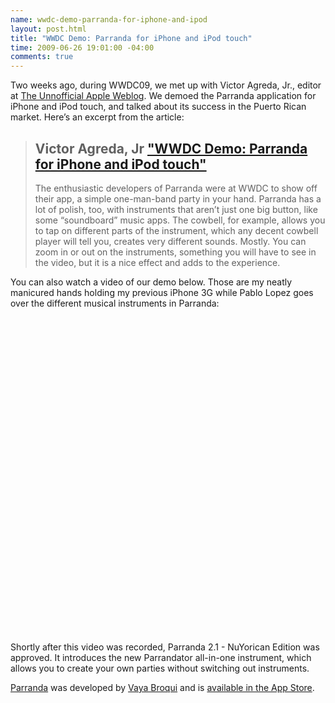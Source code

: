 ```yaml
---
name: wwdc-demo-parranda-for-iphone-and-ipod
layout: post.html
title: "WWDC Demo: Parranda for iPhone and iPod touch"
time: 2009-06-26 19:01:00 -04:00
comments: true
---
```


Two weeks ago, during WWDC09, we met up with Victor Agreda, Jr., editor at [The Unnofficial Apple Weblog](http://www.tuaw.com/). We demoed the Parranda application for iPhone and iPod touch, and talked about its success in the Puerto Rican market. Here&#8217;s an excerpt from the article:

> ## Victor Agreda, Jr ["WWDC Demo: Parranda for iPhone and iPod touch"](http://www.tuaw.com/2009/06/26/wwdc-demo-parranda-for-iphone-and-ipod-touch/)
>
> The enthusiastic developers of Parranda were at WWDC to show off their app, a simple one-man-band party in your hand. Parranda has a lot of polish, too, with instruments that aren&#8217;t just one big button, like some &#8220;soundboard&#8221; music apps. The cowbell, for example, allows you to tap on different parts of the instrument, which any decent cowbell player will tell you, creates very different sounds. Mostly. You can zoom in or out on the instruments, something you will have to see in the video, but it is a nice effect and adds to the experience.

You can also watch a video of our demo below. Those are my neatly manicured hands holding my previous iPhone 3G while Pablo Lopez goes over the different musical instruments in Parranda:

<object width="640" height="505"><param name="movie" value="http://www.youtube.com/v/WbhAhkCvRxA&hl=en&fs=1&rel=0&color1=0x5d1719&color2=0xcd311b"></param><param name="allowFullScreen" value="true"></param><param name="allowscriptaccess" value="always"></param><embed src="http://www.youtube.com/v/WbhAhkCvRxA&hl=en&fs=1&rel=0&color1=0x5d1719&color2=0xcd311b" type="application/x-shockwave-flash" allowscriptaccess="always" allowfullscreen="true" width="640" height="505"></embed></object>

Shortly after this video was recorded, Parranda 2.1 - NuYorican Edition was approved. It introduces the new Parrandator all-in-one instrument, which allows you to create your own parties without switching out instruments.

[Parranda](http://www.parrandapr.com) was developed by [Vaya Broqui](http://www.vayabroqui.com) and is [available in the App Store](http://itunes.apple.com/app/parranda/id297296714?amp%3Bmt=8&mt=8).

